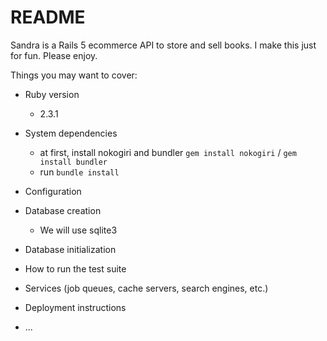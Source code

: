 # README

Sandra is a Rails 5 ecommerce API to store and sell books. I make this just for fun. Please enjoy.

Things you may want to cover:

* Ruby version
    * 2.3.1

* System dependencies
    * at first, install nokogiri and bundler `gem install nokogiri` / `gem install bundler`
    * run `bundle install`

* Configuration

* Database creation
    * We will use sqlite3

* Database initialization

* How to run the test suite

* Services (job queues, cache servers, search engines, etc.)

* Deployment instructions

* ...
